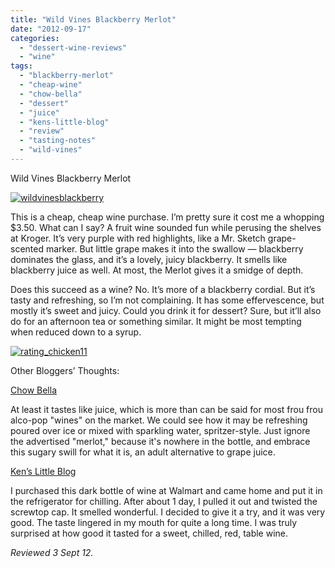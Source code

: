 ```yaml
---
title: "Wild Vines Blackberry Merlot"
date: "2012-09-17"
categories: 
  - "dessert-wine-reviews"
  - "wine"
tags: 
  - "blackberry-merlot"
  - "cheap-wine"
  - "chow-bella"
  - "dessert"
  - "juice"
  - "kens-little-blog"
  - "review"
  - "tasting-notes"
  - "wild-vines"
---
```


Wild Vines Blackberry Merlot

[![](http://s3.amazonaws.com/thegourmez-wpmedia/2012/09/wildvinesblackberry.jpg "wildvinesblackberry")](http://s3.amazonaws.com/thegourmez-wpmedia/2012/09/wildvinesblackberry.jpg)

This is a cheap, cheap wine purchase. I’m pretty sure it cost me a whopping $3.50. What can I say? A fruit wine sounded fun while perusing the shelves at Kroger. It’s very purple with red highlights, like a Mr. Sketch grape-scented marker. But little grape makes it into the swallow — blackberry dominates the glass, and it’s a lovely, juicy blackberry. It smells like blackberry juice as well. At most, the Merlot gives it a smidge of depth.

Does this succeed as a wine? No. It’s more of a blackberry cordial. But it’s tasty and refreshing, so I’m not complaining. It has some effervescence, but mostly it’s sweet and juicy. Could you drink it for dessert? Sure, but it’ll also do for an afternoon tea or something similar. It might be most tempting when reduced down to a syrup.

[![](http://s3.amazonaws.com/thegourmez-wpmedia/2009/02/rating_chicken11.gif "rating_chicken11")](http://s3.amazonaws.com/thegourmez-wpmedia/2009/02/rating_chicken11.gif)

Other Bloggers’ Thoughts:

[Chow Bella](http://blogs.phoenixnewtimes.com/bella/2010/12/wild_vines_blackberry_merlot.php)

At least it tastes like juice, which is more than can be said for most frou frou alco-pop "wines" on the market. We could see how it may be refreshing poured over ice or mixed with sparkling water, spritzer-style. Just ignore the advertised "merlot," because it's nowhere in the bottle, and embrace this sugary swill for what it is, an adult alternative to grape juice.

[Ken’s Little Blog](http://kenslittleblog.blogspot.com/2009/11/wild-vines-blackberry-merlot.html)

I purchased this dark bottle of wine at Walmart and came home and put it in the refrigerator for chilling. After about 1 day, I pulled it out and twisted the screwtop cap. It smelled wonderful. I decided to give it a try, and it was very good. The taste lingered in my mouth for quite a long time. I was truly surprised at how good it tasted for a sweet, chilled, red, table wine.

_Reviewed 3 Sept 12._
